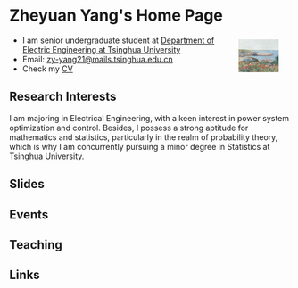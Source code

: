 # Zheyuan Yang's Home Page

- <img src="files/selfies.jpg" alt="selfie" style="float:right;zoom:7%;margin:100px 300px;"/>I am senior undergraduate student at [Department of Electric Engineering at Tsinghua University](https://www.eea.tsinghua.edu.cn/)
- Email: <a href="zy-yang21@mails.tsinghua.edu.cn">zy-yang21@mails.tsinghua.edu.cn</a>
- Check my [CV](Files/CV.pdf)

## Research Interests

I am majoring in Electrical Engineering, with a keen interest in power system optimization and control. Besides, I possess a strong aptitude for mathematics and statistics, particularly in the realm of probability theory, which is why I am concurrently pursuing a minor degree in Statistics at Tsinghua University.

## Slides

<!-- - [Wright-Fisher stochastic heat equations with irregular drifts](Files/Irregular.pdf)
- [Subcritical superprocesses conditioned on non-extinction](Files/Qprocess.pdf)
- [On the coming down from infinity of coalescing Brownian motions](Files/ComingDown.pdf)
- [Effect of small noise on the speed of  reaction-diffusion equation with non-Lipschitz drift](Files/WaveSpeed.pdf)
- [Quasi-stationary distributions for subcritical superprocesses](Files/subyaglom_talk.pdf)
- [Stable Central Limit Theorems for Super Ornstein-Uhlenbeck Processes](Files/Zhenyao2020Oct.pdf)
- [Limit theorems for a class of critical superprocesses with stable branching](Files/2018JSNU.pdf)
- [Spine decompositions and limit theorems for a class of critical superprocesses](Files/RenSongSun2018Spine.pdf) -->

## Events

<!-- - [2024 July 8-12, Chicago, Two-Dimensional Random Geometry](https://www.imsi.institute/activities/two-dimensional-random-geometry/)
- [2024 July 15-19, Chicago, Recent Progress in Stochastic Analysis and its Applications](https://sites.google.com/view/rpsaa2024/home)
- [2024 Aug. 5-9, Washington D.C., Summer School: PDE and Randomness](https://brinmrc.umd.edu/programs/schools/summer24/summer24-school-random.html)
- [2024 Aug. 12-16, Bochum, 11th World Congress in Probability and Statistics](https://www.bernoulli-ims-worldcongress2024.org/)
- 2024 Nov. 11-15, Shenzhen, The 10th Workshop on Branching Processes and Related Topics -->

## Teaching

<!-- - 2024 Fall, Topics in Probability theory, Beijing Institute of Technology
- 2023 Fall, Topics in Probability theory, Beijing Institute of Technology -->

## Links

<!-- - I am maintaining [the bilibili channel](https://space.bilibili.com/151014650) for [the One World Probability Seminar](https://www.owprobability.org)
- I was one of the organizers of the [Technion probability seminar](https://probability.technion.ac.il/seminar/) jointly with [Maximilian Fels](https://sites.google.com/view/maximilianfels/home) in 2022
- My [Phd Thesis](Files/thesis.pdf)
- I was the teaching assistant of class [*Stochastic processes*](http://www.math.pku.edu.cn/teachers/dayue/Homepage/instruction.htm) at Peking University, spring 2019. Here are my [Solutions to the homeworks](Files/HW.html)
- I was the organizer of the [Welcome Workshop for New Students in Probability Group, Peking University, Sept. 2018.](Files/Prob_Welcome_Seminar.html) -->
